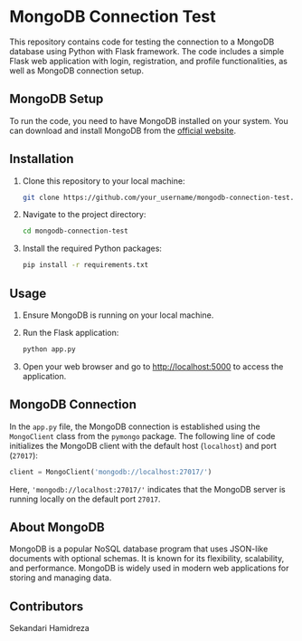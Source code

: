 
# MongoDB Connection Test

This repository contains code for testing the connection to a MongoDB database using Python with Flask framework. The code includes a simple Flask web application with login, registration, and profile functionalities, as well as MongoDB connection setup.

## MongoDB Setup

To run the code, you need to have MongoDB installed on your system. You can download and install MongoDB from the [official website](https://www.mongodb.com/try/download/community).

## Installation

1. Clone this repository to your local machine:

    ```bash
    git clone https://github.com/your_username/mongodb-connection-test.git
    ```

2. Navigate to the project directory:

    ```bash
    cd mongodb-connection-test
    ```

3. Install the required Python packages:

    ```bash
    pip install -r requirements.txt
    ```

## Usage

1. Ensure MongoDB is running on your local machine.

2. Run the Flask application:

    ```bash
    python app.py
    ```

3. Open your web browser and go to [http://localhost:5000](http://localhost:5000) to access the application.

## MongoDB Connection

In the `app.py` file, the MongoDB connection is established using the `MongoClient` class from the `pymongo` package. The following line of code initializes the MongoDB client with the default host (`localhost`) and port (`27017`):

```python
client = MongoClient('mongodb://localhost:27017/')
```

Here, `'mongodb://localhost:27017/'` indicates that the MongoDB server is running locally on the default port `27017`.

## About MongoDB

MongoDB is a popular NoSQL database program that uses JSON-like documents with optional schemas. It is known for its flexibility, scalability, and performance. MongoDB is widely used in modern web applications for storing and managing data.

## Contributors
Sekandari Hamidreza

